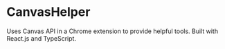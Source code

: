 # CanvasHelper
 Uses Canvas API in a Chrome extension to provide helpful tools. Built with React.js and TypeScript.
